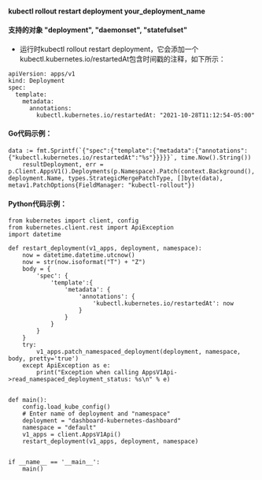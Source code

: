 
#### kubectl rollout restart deployment your_deployment_name

#### 支持的对象 "deployment", "daemonset", "statefulset"

 - 运行时kubectl rollout restart deployment，它会添加一个kubectl.kubernetes.io/restartedAt包含时间戳的注释，如下所示：

```azure
apiVersion: apps/v1
kind: Deployment
spec:
  template:
    metadata:
      annotations:
        kubectl.kubernetes.io/restartedAt: "2021-10-28T11:12:54-05:00"

```
#### Go代码示例：
```azure
data := fmt.Sprintf(`{"spec":{"template":{"metadata":{"annotations":{"kubectl.kubernetes.io/restartedAt":"%s"}}}}}`, time.Now().String())
    resultDeployment, err = p.Client.AppsV1().Deployments(p.Namespace).Patch(context.Background(), deployment.Name, types.StrategicMergePatchType, []byte(data), metav1.PatchOptions{FieldManager: "kubectl-rollout"})
```
#### Python代码示例：

```azure
from kubernetes import client, config
from kubernetes.client.rest import ApiException
import datetime

def restart_deployment(v1_apps, deployment, namespace):
    now = datetime.datetime.utcnow()
    now = str(now.isoformat("T") + "Z")
    body = {
        'spec': {
            'template':{
                'metadata': {
                    'annotations': {
                        'kubectl.kubernetes.io/restartedAt': now
                    }
                }
            }
        }
    }
    try:
        v1_apps.patch_namespaced_deployment(deployment, namespace, body, pretty='true')
    except ApiException as e:
        print("Exception when calling AppsV1Api->read_namespaced_deployment_status: %s\n" % e)


def main():
    config.load_kube_config()
    # Enter name of deployment and "namespace"
    deployment = "dashboard-kubernetes-dashboard"
    namespace = "default"
    v1_apps = client.AppsV1Api()
    restart_deployment(v1_apps, deployment, namespace)


if __name__ == '__main__':
    main()

```